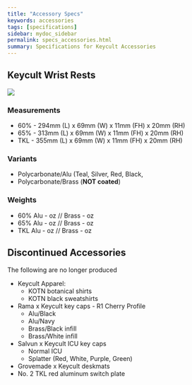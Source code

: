 ```yaml
---
title: "Accessory Specs"
keywords: accessories
tags: [specifications]
sidebar: mydoc_sidebar
permalink: specs_accessories.html
summary: Specifications for Keycult Accessories
---
```


## Keycult Wrist Rests

![](https://cdn.shopify.com/s/files/1/0015/5084/3975/products/Wristrest_1of3_2240x2240.jpg?v=1603992534)

### Measurements
- 60% - 294mm (L) x 69mm (W) x 11mm (FH) x 20mm (RH)
- 65% - 313mm (L) x 69mm (W) x 11mm (FH) x 20mm (RH)
- TKL - 355mm (L) x 69mm (W) x 11mm (FH) x 20mm (RH)

### Variants
- Polycarbonate/Alu (Teal, Silver, Red, Black, 
- Polycarbonate/Brass (**NOT coated**)

### Weights
- 60% Alu - oz // Brass - oz
- 65% Alu - oz // Brass - oz
- TKL Alu - oz // Brass - oz

## Discontinued Accessories

The following are no longer produced

- Keycult Apparel: 
  - KOTN botanical shirts 
  - KOTN black sweatshirts
- Rama x Keycult key caps - R1 Cherry Profile
  - Alu/Black
  - Alu/Navy
  - Brass/Black infill 
  - Brass/White infill
- Salvun x Keycult ICU key caps
  - Normal ICU 
  - Splatter (Red, White, Purple, Green)
- Grovemade x Keycult deskmats
- No. 2 TKL red aluminum switch plate
